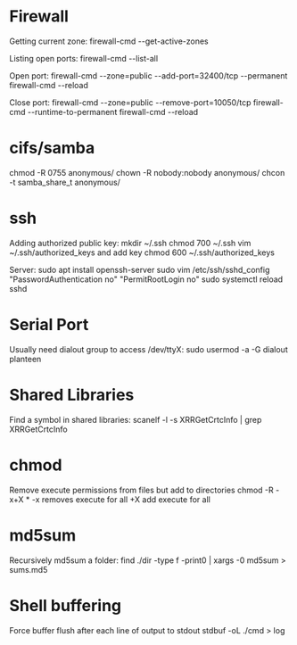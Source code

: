 Firewall
========
Getting current zone:
firewall-cmd --get-active-zones

Listing open ports:
firewall-cmd --list-all

Open port:
firewall-cmd --zone=public --add-port=32400/tcp --permanent
firewall-cmd --reload

Close port:
firewall-cmd --zone=public --remove-port=10050/tcp
firewall-cmd --runtime-to-permanent 
firewall-cmd --reload

cifs/samba
==========
chmod -R 0755 anonymous/
chown -R nobody:nobody anonymous/
chcon -t samba_share_t anonymous/

ssh
===
Adding authorized public key:
mkdir ~/.ssh
chmod 700 ~/.ssh
vim ~/.ssh/authorized_keys and add key
chmod 600 ~/.ssh/authorized_keys

Server:
sudo apt install openssh-server
sudo vim /etc/ssh/sshd_config "PasswordAuthentication no" "PermitRootLogin no"
sudo systemctl reload sshd

Serial Port
===========
Usually need dialout group to access /dev/ttyX:
sudo usermod -a -G dialout planteen

Shared Libraries
================
Find a symbol in shared libraries:
scanelf -l -s XRRGetCrtcInfo | grep XRRGetCrtcInfo

chmod
=====
Remove execute permissions from files but add to directories
chmod -R -x+X *
-x removes execute for all
+X add execute for all

md5sum
======
Recursively md5sum a folder:
find ./dir -type f -print0 | xargs -0 md5sum > sums.md5

Shell buffering
===============
Force buffer flush after each line of output to stdout
stdbuf -oL ./cmd > log
